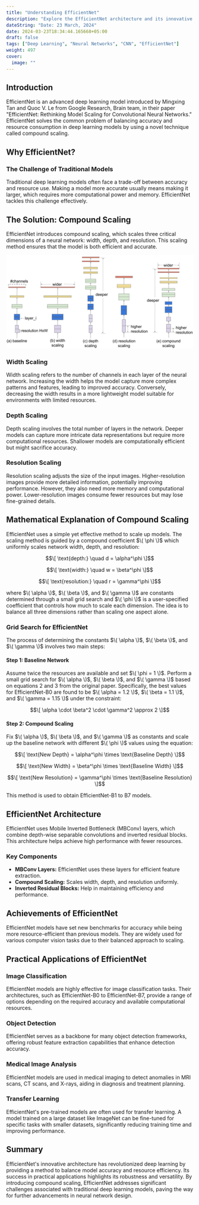 ```yaml
---
title: "Understanding EfficientNet"
description: "Explore the EfficientNet architecture and its innovative compound scaling."
dateString: "Date: 23 March, 2024"
date: 2024-03-23T18:34:44.165668+05:00
draft: false
tags: ["Deep Learning", "Neural Networks", "CNN", "EfficientNet"]
weight: 497
cover:
  image: ""
---
```


## Introduction

EfficientNet is an advanced deep learning model introduced by Mingxing Tan and Quoc V. Le from Google Research, Brain team, in their paper "EfficientNet: Rethinking Model Scaling for Convolutional Neural Networks." EfficientNet solves the common problem of balancing accuracy and resource consumption in deep learning models by using a novel technique called compound scaling.

## Why EfficientNet?

### The Challenge of Traditional Models

Traditional deep learning models often face a trade-off between accuracy and resource use. Making a model more accurate usually means making it larger, which requires more computational power and memory. EfficientNet tackles this challenge effectively.

## The Solution: Compound Scaling

EfficientNet introduces compound scaling, which scales three critical dimensions of a neural network: width, depth, and resolution. This scaling method ensures that the model is both efficient and accurate.

![EfficientNet](/posts/effnet/img1.png)


### Width Scaling

Width scaling refers to the number of channels in each layer of the neural network. Increasing the width helps the model capture more complex patterns and features, leading to improved accuracy. Conversely, decreasing the width results in a more lightweight model suitable for environments with limited resources.

### Depth Scaling

Depth scaling involves the total number of layers in the network. Deeper models can capture more intricate data representations but require more computational resources. Shallower models are computationally efficient but might sacrifice accuracy.

### Resolution Scaling

Resolution scaling adjusts the size of the input images. Higher-resolution images provide more detailed information, potentially improving performance. However, they also need more memory and computational power. Lower-resolution images consume fewer resources but may lose fine-grained details.

## Mathematical Explanation of Compound Scaling

EfficientNet uses a simple yet effective method to scale up models. The scaling method is guided by a compound coefficient $\( \phi \)$ which uniformly scales network width, depth, and resolution:

$$\[
\text{depth:} \quad d = \alpha^\phi
\]$$

$$\[
\text{width:} \quad w = \beta^\phi
\]$$

$$\[
\text{resolution:} \quad r = \gamma^\phi
\]$$

where $\( \alpha \)$, $\( \beta \)$, and $\( \gamma \)$ are constants determined through a small grid search and $\( \phi \)$ is a user-specified coefficient that controls how much to scale each dimension. The idea is to balance all three dimensions rather than scaling one aspect alone.

### Grid Search for EfficientNet

The process of determining the constants $\( \alpha \)$, $\( \beta \)$, and $\( \gamma \)$ involves two main steps:

#### Step 1: Baseline Network

Assume twice the resources are available and set $\( \phi = 1 \)$. Perform a small grid search for $\( \alpha \)$, $\( \beta \)$, and $\( \gamma \)$ based on equations 2 and 3 from the original paper. Specifically, the best values for EfficientNet-B0 are found to be $\( \alpha = 1.2 \)$, $\( \beta = 1.1 \)$, and $\( \gamma = 1.15 \)$ under the constraint: 

$$\[
\alpha \cdot \beta^2 \cdot \gamma^2 \approx 2
\]$$

#### Step 2: Compound Scaling

Fix $\( \alpha \)$, $\( \beta \)$, and $\( \gamma \)$ as constants and scale up the baseline network with different $\( \phi \)$ values using the equation:

$$\[
\text{New Depth} = \alpha^\phi \times \text{Baseline Depth}
\]$$

$$\[
\text{New Width} = \beta^\phi \times \text{Baseline Width}
\]$$

$$\[
\text{New Resolution} = \gamma^\phi \times \text{Baseline Resolution}
\]$$

This method is used to obtain EfficientNet-B1 to B7 models.

## EfficientNet Architecture

EfficientNet uses Mobile Inverted Bottleneck (MBConv) layers, which combine depth-wise separable convolutions and inverted residual blocks. This architecture helps achieve high performance with fewer resources.

### Key Components

- **MBConv Layers:** EfficientNet uses these layers for efficient feature extraction.
- **Compound Scaling:** Scales width, depth, and resolution uniformly.
- **Inverted Residual Blocks:** Help in maintaining efficiency and performance.

## Achievements of EfficientNet

EfficientNet models have set new benchmarks for accuracy while being more resource-efficient than previous models. They are widely used for various computer vision tasks due to their balanced approach to scaling.

## Practical Applications of EfficientNet

### Image Classification

EfficientNet models are highly effective for image classification tasks. Their architectures, such as EfficientNet-B0 to EfficientNet-B7, provide a range of options depending on the required accuracy and available computational resources.

### Object Detection

EfficientNet serves as a backbone for many object detection frameworks, offering robust feature extraction capabilities that enhance detection accuracy.

### Medical Image Analysis

EfficientNet models are used in medical imaging to detect anomalies in MRI scans, CT scans, and X-rays, aiding in diagnosis and treatment planning.

### Transfer Learning

EfficientNet's pre-trained models are often used for transfer learning. A model trained on a large dataset like ImageNet can be fine-tuned for specific tasks with smaller datasets, significantly reducing training time and improving performance.

## Summary

EfficientNet's innovative architecture has revolutionized deep learning by providing a method to balance model accuracy and resource efficiency. Its success in practical applications highlights its robustness and versatility. By introducing compound scaling, EfficientNet addresses significant challenges associated with traditional deep learning models, paving the way for further advancements in neural network design.

